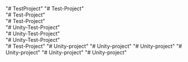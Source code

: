 "# TestProject" 
"# Test-Project"  
"# Test-Project"  
"# Test-Project"  
"# Unity-Test-Project"  
"# Unity-Test-Project"  
"# Unity-Test-Project"  
"# Test-Project" 
"# Unity-project" 
"# Unity-project" 
"# Unity-project" 
"# Unity-project" 
"# Unity-project" 
"# Unity-project" 
